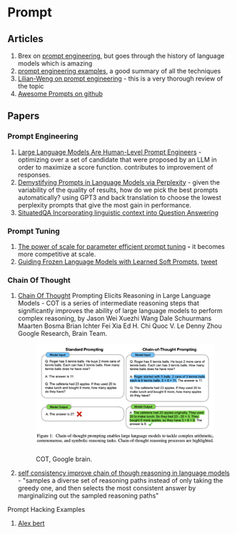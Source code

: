 # Prompt

## Articles

1. Brex on [prompt engineering](https://github.com/brexhq/prompt-engineering), but goes through the history of language models which is amazing
2. [prompt engineering examples](https://www.promptingguide.ai/), a good summary of all the techniques
3. [Lilian-Weng on prompt engineering](https://lilianweng.github.io/posts/2023-03-15-prompt-engineering/) - this is a very thorough review of the topic
4. [Awesome Prompts on github](https://github.com/f/awesome-chatgpt-prompts)

## Papers

### Prompt Engineering

1. [Large Language Models Are Human-Level Prompt Engineers](https://arxiv.org/abs/2211.01910) - optimizing over a set of candidate that were proposed by an LLM in order to maximize a score function. contributes to improvement of responses.
2. [Demystifying Prompts in Language Models via Perplexity](https://arxiv.org/pdf/2212.04037.pdf) - given the variability of the quality of results, how do we pick the best prompts automatically? using GPT3 and back translation to choose the lowest perplexity prompts that give the most gain in performance.
3. [SituatedQA Incorporating linguistic context into Question Answering](https://situatedqa.github.io/)

### Prompt Tuning

1. [The power of scale for parameter efficient prompt tuning](https://arxiv.org/abs/2104.08691) **-** it becomes more competitive at scale.&#x20;
2. [Guiding Frozen Language Models with Learned Soft Prompts](https://ai.googleblog.com/2022/02/guiding-frozen-language-models-with.html), [tweet](https://twitter.com/GoogleAI/status/1491915977138720770)

### Chain Of Thought

1.  [Chain Of Thought](https://arxiv.org/pdf/2201.11903.pdf) Prompting Elicits Reasoning in Large Language Models - COT is a series of intermediate reasoning steps that significantly improves the ability of large language models to perform complex reasoning, by Jason Wei Xuezhi Wang Dale Schuurmans Maarten Bosma Brian Ichter Fei Xia Ed H. Chi Quoc V. Le Denny Zhou Google Research, Brain Team.

    <figure><img src="../.gitbook/assets/image (1).png" alt=""><figcaption><p>COT, Google brain.</p></figcaption></figure>
2. [self consistency improve chain of though reasoning in language models](https://arxiv.org/abs/2203.11171) - "samples a diverse set of reasoning paths instead of only taking the greedy one, and then selects the most consistent answer by marginalizing out the sampled reasoning paths"

Prompt Hacking Examples

1. [Alex bert](https://twitter.com/alexalbert\_\_/status/1636488551817965568)

